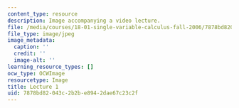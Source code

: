 ```yaml
---
content_type: resource
description: Image accompanying a video lecture.
file: /media/courses/18-01-single-variable-calculus-fall-2006/7878bd82043c2b2be8942dae67c23c2f_lec01.jpg
file_type: image/jpeg
image_metadata:
  caption: ''
  credit: ''
  image-alt: ''
learning_resource_types: []
ocw_type: OCWImage
resourcetype: Image
title: Lecture 1
uid: 7878bd82-043c-2b2b-e894-2dae67c23c2f
---
```

